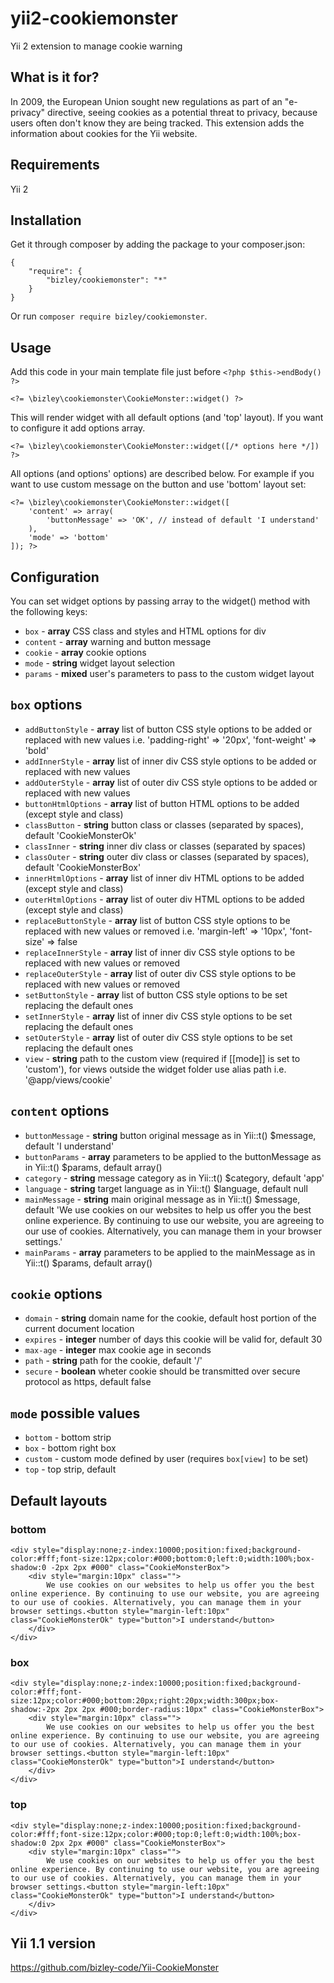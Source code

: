 # yii2-cookiemonster
Yii 2 extension to manage cookie warning

## What is it for?
In 2009, the European Union sought new regulations as part of an "e-privacy" directive, seeing cookies as a potential threat to privacy, because users often don't know they are being tracked. 
This extension adds the information about cookies for the Yii website.

## Requirements
Yii 2

## Installation
Get it through composer by adding the package to your composer.json:

    {
        "require": {
            "bizley/cookiemonster": "*"
        }
    }

Or run ```composer require bizley/cookiemonster```.


## Usage
Add this code in your main template file just before ```<?php $this->endBody() ?>```

    <?= \bizley\cookiemonster\CookieMonster::widget() ?>
    
This will render widget with all default options (and 'top' layout). If you want to configure it add options array.

    <?= \bizley\cookiemonster\CookieMonster::widget([/* options here */]) ?>

All options (and options' options) are described below. For example if you want to use custom message on the button and use 'bottom' layout set:

    <?= \bizley\cookiemonster\CookieMonster::widget([
        'content' => array(
            'buttonMessage' => 'OK', // instead of default 'I understand'
        ),
        'mode' => 'bottom'
    ]); ?>

## Configuration
You can set widget options by passing array to the widget() method with the following keys:

* ```box``` - __array__ CSS class and styles and HTML options for div
* ```content``` - __array__ warning and button message
* ```cookie``` - __array__ cookie options
* ```mode``` - __string__ widget layout selection
* ```params``` - __mixed__ user's parameters to pass to the custom widget layout

## ```box``` options
* ```addButtonStyle``` - __array__ list of button CSS style options to be added or replaced with new values i.e. 'padding-right' => '20px', 'font-weight' => 'bold'
* ```addInnerStyle``` - __array__ list of inner div CSS style options to be added or replaced with new values
* ```addOuterStyle``` - __array__ list of outer div CSS style options to be added or replaced with new values
* ```buttonHtmlOptions``` - __array__ list of button HTML options to be added (except style and class)
* ```classButton``` - __string__ button class or classes (separated by spaces), default 'CookieMonsterOk'
* ```classInner``` - __string__ inner div class or classes (separated by spaces)
* ```classOuter``` - __string__ outer div class or classes (separated by spaces), default 'CookieMonsterBox'
* ```innerHtmlOptions``` - __array__ list of inner div HTML options to be added (except style and class)
* ```outerHtmlOptions``` - __array__ list of outer div HTML options to be added (except style and class)
* ```replaceButtonStyle``` - __array__ list of button CSS style options to be replaced with new values or removed i.e. 'margin-left' => '10px', 'font-size' => false
* ```replaceInnerStyle``` - __array__ list of inner div CSS style options to be replaced with new values or removed
* ```replaceOuterStyle``` - __array__ list of outer div CSS style options to be replaced with new values or removed
* ```setButtonStyle``` - __array__ list of button CSS style options to be set replacing the default ones
* ```setInnerStyle``` - __array__ list of inner div CSS style options to be set replacing the default ones
* ```setOuterStyle``` - __array__ list of outer div CSS style options to be set replacing the default ones
* ```view``` - __string__ path to the custom view (required if [[mode]] is set to 'custom'), for views outside the widget folder use alias path i.e. '@app/views/cookie'

## ```content``` options
* ```buttonMessage``` - __string__ button original message as in Yii::t() $message, default 'I understand'
* ```buttonParams``` - __array__ parameters to be applied to the buttonMessage as in Yii::t() $params, default array()
* ```category``` - __string__ message category as in Yii::t() $category, default 'app'
* ```language``` - __string__ target language as in Yii::t() $language, default null
* ```mainMessage``` - __string__ main original message as in Yii::t() $message, default 'We use cookies on our websites to help us offer you the best online experience. By continuing to use our website, you are agreeing to our use of cookies. Alternatively, you can manage them in your browser settings.'
* ```mainParams``` - __array__ parameters to be applied to the mainMessage as in Yii::t() $params, default array()

## ```cookie``` options
* ```domain``` - __string__ domain name for the cookie, default host portion of the current document location
* ```expires``` - __integer__ number of days this cookie will be valid for, default 30
* ```max-age``` - __integer__ max cookie age in seconds
* ```path``` - __string__ path for the cookie, default '/'
* ```secure``` - __boolean__ wheter cookie should be transmitted over secure protocol as https, default false

## ```mode``` possible values
* ```bottom``` - bottom strip
* ```box``` - bottom right box
* ```custom``` - custom mode defined by user (requires ```box[view]``` to be set)
* ```top``` - top strip, default

## Default layouts

### bottom

    <div style="display:none;z-index:10000;position:fixed;background-color:#fff;font-size:12px;color:#000;bottom:0;left:0;width:100%;box-shadow:0 -2px 2px #000" class="CookieMonsterBox">
        <div style="margin:10px" class="">
            We use cookies on our websites to help us offer you the best online experience. By continuing to use our website, you are agreeing to our use of cookies. Alternatively, you can manage them in your browser settings.<button style="margin-left:10px" class="CookieMonsterOk" type="button">I understand</button>
        </div>
    </div>

### box

    <div style="display:none;z-index:10000;position:fixed;background-color:#fff;font-size:12px;color:#000;bottom:20px;right:20px;width:300px;box-shadow:-2px 2px 2px #000;border-radius:10px" class="CookieMonsterBox">
        <div style="margin:10px" class="">
            We use cookies on our websites to help us offer you the best online experience. By continuing to use our website, you are agreeing to our use of cookies. Alternatively, you can manage them in your browser settings.<button style="margin-left:10px" class="CookieMonsterOk" type="button">I understand</button>
        </div>
    </div>

### top

    <div style="display:none;z-index:10000;position:fixed;background-color:#fff;font-size:12px;color:#000;top:0;left:0;width:100%;box-shadow:0 2px 2px #000" class="CookieMonsterBox">
        <div style="margin:10px" class="">
            We use cookies on our websites to help us offer you the best online experience. By continuing to use our website, you are agreeing to our use of cookies. Alternatively, you can manage them in your browser settings.<button style="margin-left:10px" class="CookieMonsterOk" type="button">I understand</button>
        </div>
    </div>

## Yii 1.1 version
https://github.com/bizley-code/Yii-CookieMonster
